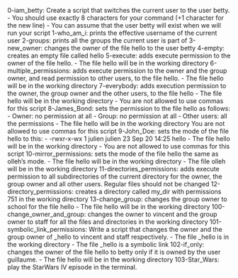 0-iam_betty: Create a script that switches the current user to the user betty. - You should use exactly 8 characters for your command (+1 character for the new line) - You can assume that the user betty will exist when we will run your script
1-who_am_i: prints the effective username of the current user
2-groups: prints all the groups the current user is part of
3-new_owner: changes the owner of the file hello to the user betty
4-empty: creates an empty file called hello
5-execute: adds execute permission to the owner of the file hello. - The file hello will be in the working directory
6-multiple_permissions: adds execute permission to the owner and the group owner, and read permission to other users, to the file hello. - The file hello will be in the working directory
7-everybody: adds execution permission to the owner, the group owner and the other users, to the file hello - The file hello will be in the working directory - You are not allowed to use commas for this script
8-James_Bond: sets the permission to the file hello as follows: - Owner: no permission at all - Group: no permission at all - Other users: all the permissions - The file hello will be in the working directory You are not allowed to use commas for this script
9-John_Doe: sets the mode of the file hello to this: - -rwxr-x-wx 1 julien julien 23 Sep 20 14:25 hello - The file hello will be in the working directory - You are not allowed to use commas for this script
10-mirror_permissions: sets the mode of the file hello the same as olleh’s mode. - The file hello will be in the working directory - The file olleh will be in the working directory
11-directories_permissions: adds execute permission to all subdirectories of the current directory for the owner, the group owner and all other users. Regular files should not be changed
12-directory_permissions: creates a directory called my_dir with permissions 751 in the working directory
13-change_group: changes the group owner to school for the file hello - The file hello will be in the working directory
100-change_owner_and_group: changes the owner to vincent and the group owner to staff for all the files and directories in the working directory
101-symbolic_link_permissions: Write a script that changes the owner and the group owner of _hello to vincent and staff respectively. - The file _hello is in the working directory - The file _hello is a symbolic link 
102-if_only: changes the owner of the file hello to betty only if it is owned by the user guillaume. - The file hello will be in the working directory
103-Star_Wars: play the StarWars IV episode in the terminal.
